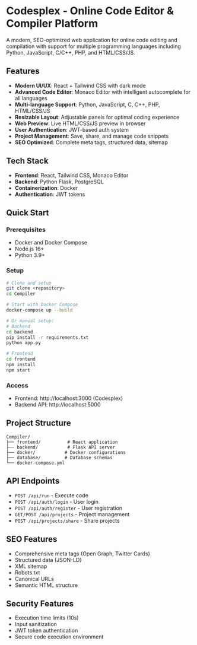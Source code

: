 # Codesplex - Online Code Editor & Compiler Platform

A modern, SEO-optimized web application for online code editing and compilation with support for multiple programming languages including Python, JavaScript, C/C++, PHP, and HTML/CSS/JS.

## Features

- **Modern UI/UX**: React + Tailwind CSS with dark mode
- **Advanced Code Editor**: Monaco Editor with intelligent autocomplete for all languages
- **Multi-language Support**: Python, JavaScript, C, C++, PHP, HTML/CSS/JS
- **Resizable Layout**: Adjustable panels for optimal coding experience
- **Web Preview**: Live HTML/CSS/JS preview in browser
- **User Authentication**: JWT-based auth system
- **Project Management**: Save, share, and manage code snippets
- **SEO Optimized**: Complete meta tags, structured data, sitemap

## Tech Stack

- **Frontend**: React, Tailwind CSS, Monaco Editor
- **Backend**: Python Flask, PostgreSQL
- **Containerization**: Docker
- **Authentication**: JWT tokens

## Quick Start

### Prerequisites
- Docker and Docker Compose
- Node.js 16+
- Python 3.9+

### Setup
```bash
# Clone and setup
git clone <repository>
cd Compiler

# Start with Docker Compose
docker-compose up --build

# Or manual setup:
# Backend
cd backend
pip install -r requirements.txt
python app.py

# Frontend
cd frontend
npm install
npm start
```

### Access
- Frontend: http://localhost:3000 (Codesplex)
- Backend API: http://localhost:5000

## Project Structure
```
Compiler/
├── frontend/          # React application
├── backend/           # Flask API server
├── docker/           # Docker configurations
├── database/         # Database schemas
└── docker-compose.yml
```

## API Endpoints

- `POST /api/run` - Execute code
- `POST /api/auth/login` - User login
- `POST /api/auth/register` - User registration
- `GET/POST /api/projects` - Project management
- `POST /api/projects/share` - Share projects

## SEO Features

- Comprehensive meta tags (Open Graph, Twitter Cards)
- Structured data (JSON-LD)
- XML sitemap
- Robots.txt
- Canonical URLs
- Semantic HTML structure

## Security Features

- Execution time limits (10s)
- Input sanitization
- JWT token authentication
- Secure code execution environment